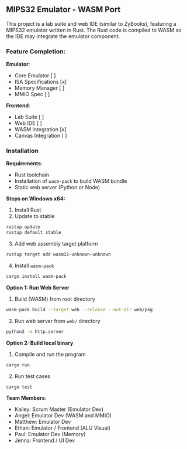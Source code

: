 ## MIPS32 Emulator - WASM Port

This project is a lab suite and web IDE (similar to ZyBooks), featuring a MIPS32 emulator written in Rust. The Rust code is compiled to WASM so the IDE may integrate the emulator component.

### Feature Completion:
**Emulator**:
- Core Emulator [ ]
- ISA Specifications [x]
- Memory Manager [ ]
- MMIO Spec [ ]

**Frontend**:
- Lab Suite [ ]
- Web IDE [ ]
- WASM Integration [x]
- Canvas Integration [ ]

### Installation
**Requirements**:
* Rust toolchain
* Installation of `wasm-pack` to build WASM bundle
* Static web server (Python or Node)

**Steps on Windows x64:**
1. Install Rust 
2. Update to stable
```sh
rustup update
rustup default stable
```
3. Add web assembly target platform
```sh
rustup target add wasm32-unknown-unknown
```
4. Install `wasm-pack`
```sh
cargo install wasm-pack
```

**Option 1: Run Web Server**
1. Build (WASM) from root directory
```sh
wasm-pack build --target web --release --out-dir web/pkg
```
2. Run web server from `web/` directory
```sh
python3 -m http.server
```

**Option 2: Build local binary**
1. Compile and run the program
```sh
cargo run
```
2. Run test cases
```sh
cargo test
```

**Team Members**:
* Kailey: Scrum Master (Emulator Dev)
* Angel: Emulator Dev (WASM and MMIO)
* Matthew: Emulator Dev
* Ethan: Emulator / Frontend (ALU Visual)
* Paul: Emulator Dev (Memory)
* Jenna: Frontend / UI Dev